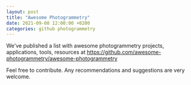 ```yaml
---
layout: post
title: "Awesome Photogrammetry"
date: 2021-09-08 12:00:00 +0200
categories: github photogrammetry
---
```


We've published a list with awesome photogrammetry projects, applications, tools, resources at https://github.com/awesome-photogrammetry/awesome-photogrammetry

Feel free to contribute. Any recommendations and suggestions are very welcome.